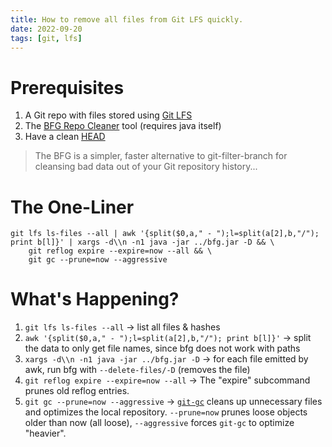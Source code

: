```yaml
---
title: How to remove all files from Git LFS quickly.
date: 2022-09-20
tags: [git, lfs]
---
```


# Prerequisites

1. A Git repo with files stored using [Git LFS](https://git-lfs.github.com/)
2. The [BFG Repo Cleaner](https://rtyley.github.io/bfg-repo-cleaner/) tool (requires java itself)
3. Have a clean [HEAD](https://git-scm.com/book/en/v2/Git-Internals-Git-References#ref_the_ref)

> The BFG is a simpler, faster alternative to git-filter-branch for cleansing bad data out of your Git repository history...

# The One-Liner

```
git lfs ls-files --all | awk '{split($0,a," - ");l=split(a[2],b,"/"); print b[l]}' | xargs -d\\n -n1 java -jar ../bfg.jar -D && \
    git reflog expire --expire=now --all && \
    git gc --prune=now --aggressive
```

# What's Happening?

1. `git lfs ls-files --all` -> list all files & hashes
2. `awk '{split($0,a," - ");l=split(a[2],b,"/"); print b[l]}'` -> split the data to only get file names, since bfg does not work with paths
3. `xargs -d\\n -n1 java -jar ../bfg.jar -D` -> for each file emitted by awk, run bfg with `--delete-files/-D` (removes the file)
4. `git reflog expire --expire=now --all` -> The "expire" subcommand prunes old reflog entries.
5. `git gc --prune=now --aggressive` -> [`git-gc`](https://git-scm.com/docs/git-gc) cleans up unnecessary files and optimizes the local repository. `--prune=now` prunes loose objects older than now (all loose), `--aggressive` forces `git-gc` to optimize "heavier".
